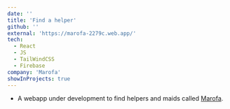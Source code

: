 ```yaml
---
date: ''
title: 'Find a helper'
github: ''
external: 'https://marofa-2279c.web.app/'
tech:
  - React
  - JS
  - TailWindCSS
  - Firebase
company: 'Marofa'
showInProjects: true
---
```


- A webapp under development to find helpers and maids called [Marofa](https://marofa-2279c.web.app/).
